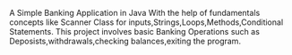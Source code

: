 A Simple Banking Application in Java
With the help of fundamentals concepts like Scanner Class for inputs,Strings,Loops,Methods,Conditional Statements.
This project involves basic Banking Operations such as Deposists,withdrawals,checking balances,exiting the program.
